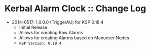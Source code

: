 # Kerbal Alarm Clock :: Change Log

* 2014-0517: 1.0.0.0 (TriggerAU) for KSP 0.18.4
	+ Initial Release
	+ Allows for creating Raw Alarms
	+ Allows for creating Alarms based on Manuever Nodes
	+ `KSP Version: 0.18.4`
